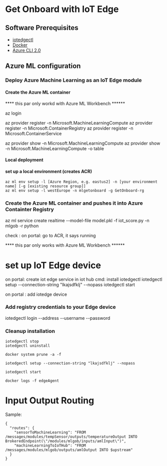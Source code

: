 # Get Onboard with IoT Edge

## Software Prerequisites

- [iotedgectl](https://pypi.org/project/azure-iot-edge-runtime-ctl/)
- [Docker](https://docker.com)
- [Azure CLI 2.0](https://docs.microsoft.com/en-us/cli/azure/install-azure-cli?view=azure-cli-latest)

## Azure ML configuration

### Deploy Azure Machine Learning as an IoT Edge module

#### Create the Azure ML container
**** this par only workd with Azure ML Workbench ******

az login

az provider register -n Microsoft.MachineLearningCompute
az provider register -n Microsoft.ContainerRegistry
az provider register -n Microsoft.ContainerService

az provider show -n Microsoft.MachineLearningCompute
az provider show -n Microsoft.MachineLearningCompute -o table

#### Local deployment

#### set up a local environment (creates ACR)
```
az ml env setup -l [Azure Region, e.g. eastus2] -n [your environment name] [-g [existing resource group]]
az ml env setup -l westEurope -n mlgetonboard -g GetOnboard-rg
```

### Create the Azure ML container and pushes it into Azure Containter Registry
az ml service create realtime --model-file model.pkl -f iot_score.py -n mlgob -r python

check : on portal: go to ACR, it says running

**** this par only works with Azure ML Workbench ******

# set up IoT Edge device
on portal: create iot edge service in iot hub
cmd: install iotedgectl
    iotedgectl setup --connection-string "lkajsdfklj" --nopass
    iotedgectl start

on portal : add iotedge device

### Add registry credentials to your Edge device
iotedgectl login --address <registry-login-server> --username <registry-username> --password <registry-password>


### Cleanup installation

```
iotedgectl stop
iotedgectl uninstall

docker system prune -a -f

iotedgectl setup --connection-string "lkajsdfklj" --nopass

iotedgectl start

docker logs -f edgeAgent
```

# Input Output Routing

Sample:
```
{
  "routes": {
    "sensorToMachineLearning": "FROM /messages/modules/tempSensor/outputs/temperatureOutput INTO BrokeredEndpoint(\"/modules/mlgob/inputs/amlInput\")",
    "machineLearningToIoTHub": "FROM /messages/modules/mlgob/outputs/amlOutput INTO $upstream"
  }
}
```
